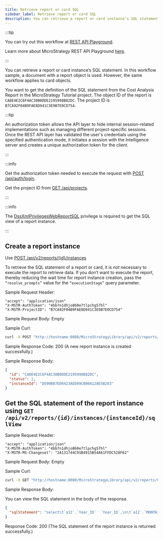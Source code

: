 ```yaml
---
title: Retrieve report or card SQL
sidebar_label: Retrieve report or card SQL
description: You can retrieve a report or card instance’s SQL statement. In this workflow sample, a document with a report object is used. However, the same workflow applies to card objects.
---
```


<Available since="2021 Update 2" />

:::tip

You can try out this workflow at [REST API Playground](https://www.postman.com/microstrategysdk/workspace/microstrategy-rest-api/folder/16131298-c962ed90-f4e6-4934-8b65-4480bf45746e?ctx=documentation).

Learn more about MicroStrategy REST API Playground [here](/docs/getting-started/playground.md).

:::

You can retrieve a report or card instance’s SQL statement. In this workflow sample, a document with a report object is used. However, the same workflow applies to card objects.

You want to get the definition of the SQL statement from the Cost Analysis Report in the MicroStrategy Tutorial project. The object ID of the report is `CA8E4E2C6F4AC30B0DDE2195998B82DC`. The project ID is `B7CA92F04B9FAE8D941C3E9B7E0CD754`.

:::tip

An authorization token allows the API layer to hide internal session-related implementations such as managing different project-specific sessions. Once the REST API layer has validated the user's credentials using the specified authentication mode, it initiates a session with the Intelligence server and creates a unique authorization token for the client.

:::

:::info

Get the authorization token needed to execute the request with [POST /api/auth/login](https://demo.microstrategy.com/MicroStrategyLibrary/api-docs/index.html#/Authentication/postLogin).

Get the project ID from [GET /api/projects](https://demo.microstrategy.com/MicroStrategyLibrary/api-docs/index.html#/Projects/getProjects_1).

:::

:::info

The [DssXmlPrivilegesWebReportSQL](https://www2.microstrategy.com/producthelp/Current/WebAPIReference/com/microstrategy/webapi/EnumDSSXMLPrivilegeTypes.html#DssXmlPrivilegesWebReportSQL) privilege is required to get the SQL view of a report instance.

:::

## Create a report instance

Use [POST /api/v2/reports/\{id}/instances](https://demo.microstrategy.com/MicroStrategyLibrary/api-docs/index.html#/Reports/createReportInstance_1)

To retrieve the SQL statement of a report or card, it is _not_ necessary to execute the report to retrieve data. If you don’t want to execute the report, thereby reducing the wait time for report instance creation, pass the `“resolve_prompts”` value for the `“executionStage”` query parameter.

Sample Request Header:

```http
"accept": "application/json"
"X-MSTR-AuthToken": "4bb7n1dhjo860e7tlpchg57hl"
"X-MSTR-ProjectID": "B7CA92F04B9FAE8D941C3E9B7E0CD754"
```

Sample Request Body: Empty

Sample Curl:

```bash
curl -X POST "http://hostname:8080/MicroStrategyLibrary/api/v2/reports/CA8E4E2C6F4AC30B0DDE2195998B82DC/instances?executionStage=resolve_prompts" -H "accept: application/json" -H "X-MSTR-AuthToken: 4bb7n1dhjo860e7tlpchg57hl" -H "X-MSTR-ProjectID: B7CA92F04B9FAE8D941C3E9B7E0CD754"
```

Sample Response Code: 200 (A new report instance is created successfully.)

Sample Response Body:

```json
{
  "id": "CA8E4E2C6F4AC30B0DDE2195998B82DC",
  "status": 1,
  "instanceId": "DE90B87ED6423AED89CB00A12AE5B203"
}
```

## Get the SQL statement of the report instance using `GET /api/v2/reports/{id}/instances/{instanceId}/sqlView`

Sample Request Header:

```http
"accept": "application/json"
"X-MSTR-AuthToken": "4bb7n1dhjo860e7tlpchg57hl"
"X-MSTR-MS-Changeset": "2A131744C91B4915B54A61FFDC528F62"
```

Sample Request Body: Empty

Sample Curl:

```bash
curl -X GET "http://hostname:8080/MicroStrategyLibrary/api/v2/reports/CA8E4E2C6F4AC30B0DDE2195998B82DC/instances/DE90B87ED6423AED89CB00A12AE5B203/sqlView" -H "accept: application/json" -H "X-MSTR-AuthToken: 4bb7n1dhjo860e7tlpchg57hl" -H "X-MSTR-ProjectID: B7CA92F04B9FAE8D941C3E9B7E0CD754"
```

Sample Response Body:

You can view the SQL statement in the body of the response.

```json
{
  "sqlStatement": "select\t`a12`.`Year_ID`  `Year_ID`,\n\t`a12`.`MONTH_OF_YEAR`  `MONTH_OF_YEAR`,\n\tmax(`a14`.`MONTH_OF_YEAR_NAME`)  `MONTH_OF_YEAR_NAME0`,\n\t`a13`.`COUNTRY_ID`  `COUNTRY_ID`,\n\tmax(`a16`.`COUNTRY_NAME`)  `COUNTRY_NAME0`,\n\t`a13`.`REGION_ID`  `REGION_ID`,\n\tmax(`a15`.`REGION_NAME`)  `REGION_NAME`,\n\tsum(`a11`.`TOT_DOLLAR_SALES`)  `Revenue`,\n\tsum(`a11`.`TOT_COST`)  `WJXBFS1`\nfrom\t`SUBCATEG_MNTH_CTR_SLS`\t`a11`\n\tjoin\t`LU_MONTH`\t`a12`\n\t  on \t(`a11`.`MONTH_ID` = `a12`.`MONTH_ID`)\n\tjoin\t`LU_CALL_CTR`\t`a13`\n\t  on \t(`a11`.`CALL_CTR_ID` = `a13`.`CALL_CTR_ID`)\n\tjoin\t`LU_MONTH_OF_YEAR`\t`a14`\n\t  on \t(`a12`.`MONTH_OF_YEAR` = `a14`.`MONTH_OF_YEAR`)\n\tjoin\t`LU_REGION`\t`a15`\n\t  on \t(`a13`.`COUNTRY_ID` = `a15`.`COUNTRY_ID` and \n\t`a13`.`REGION_ID` = `a15`.`REGION_ID`)\n\tjoin\t`LU_COUNTRY`\t`a16`\n\t  on \t(`a13`.`COUNTRY_ID` = `a16`.`COUNTRY_ID`)\ngroup by\t`a12`.`Year_ID`,\n\t`a12`.`MONTH_OF_YEAR`,\n\t`a13`.`COUNTRY_ID`,\n\t`a13`.`REGION_ID`\n\n[Analytical engine calculation steps:\n\t1.  Perform cross-tabbing\n]\n"
}
```

Response Code: 200 (The SQL statement of the report instance is returned successfully.)
